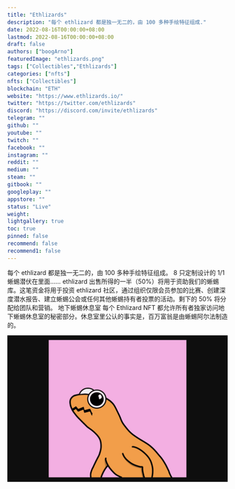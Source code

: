 ```yaml
---
title: "Ethlizards"
description: "每个 ethlizard 都是独一无二的，由 100 多种手绘特征组成."
date: 2022-08-16T00:00:00+08:00
lastmod: 2022-08-16T00:00:00+08:00
draft: false
authors: ["boogArno"]
featuredImage: "ethlizards.png"
tags: ["Collectibles","Ethlizards"]
categories: ["nfts"]
nfts: ["Collectibles"]
blockchain: "ETH"
website: "https://www.ethlizards.io/"
twitter: "https://twitter.com/ethlizards"
discord: "https://discord.com/invite/ethlizards"
telegram: ""
github: ""
youtube: ""
twitch: ""
facebook: ""
instagram: ""
reddit: ""
medium: ""
steam: ""
gitbook: ""
googleplay: ""
appstore: ""
status: "Live"
weight: 
lightgallery: true
toc: true
pinned: false
recommend: false
recommend1: false
---
```

每个 ethlizard 都是独一无二的，由 100 多种手绘特征组成。 8 只定制设计的 1/1 蜥蜴潜伏在里面……
ethlizard 出售所得的一半（50%）将用于资助我们的蜥蜴库。这笔资金将用于投资 ethlizard 社区，通过组织仅限会员参加的比赛、创建深度潜水报告、建立蜥蜴公会或任何其他蜥蜴持有者投票的活动。剩下的 50% 将分配给团队和营销。
地下蜥蜴休息室
每个 Ethlizard NFT 都允许所有者独家访问地下蜥蜴休息室的秘密部分。休息室里公认的事实是，百万富翁是由蜥蜴阿尔法制造的。

![ethlizards-dapp-collectibles-ethereum-image1_0544533328890246c8ba89a3399c9f0f](ethlizards-dapp-collectibles-ethereum-image1_0544533328890246c8ba89a3399c9f0f.png)
